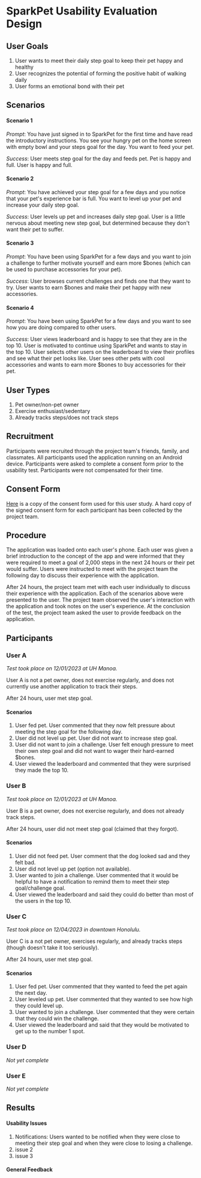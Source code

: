 # SparkPet Usability Evaluation Design

## User Goals

1. User wants to meet their daily step goal to keep their pet happy and healthy
2. User recognizes the potential of forming the positive habit of walking daily
3. User forms an emotional bond with their pet

## Scenarios

#### Scenario 1
_Prompt_: You have just signed in to SparkPet for the first time and have read the introductory instructions. You see your hungry pet on the home screen with empty bowl and your steps goal for the day. You want to feed your pet.

_Success_: User meets step goal for the day and feeds pet. Pet is happy and full. User is happy and full.

#### Scenario 2
_Prompt_: You have achieved your step goal for a few days and you notice that your pet's experience bar is full. You want to level up your pet and increase your daily step goal.

_Success_: User levels up pet and increases daily step goal. User is a little nervous about meeting new step goal, but determined because they don't want their pet to suffer.

#### Scenario 3
_Prompt_: You have been using SparkPet for a few days and you want to join a challenge to further motivate yourself and earn more $bones (which can be used to purchase accessories for your pet).

_Success_: User browses current challenges and finds one that they want to try. User wants to earn $bones and make their pet happy with new accessories.

#### Scenario 4
_Prompt_: You have been using SparkPet for a few days and you want to see how you are doing compared to other users.

_Success_: User views leaderboard and is happy to see that they are in the top 10. User is motivated to continue using SparkPet and wants to stay in the top 10. User selects other users on the leaderboard to view their profiles and see what their pet looks like. User sees other pets with cool accessories and wants to earn more $bones to buy accessories for their pet.

## User Types
1. Pet owner/non-pet owner
2. Exercise enthusiast/sedentary
3. Already tracks steps/does not track steps

## Recruitment

Participants were recruited through the project team's friends, family, and classmates. All participants used the application running on an Android device. Participants were asked to complete a consent form prior to the usability test. Participants were not compensated for their time.

## Consent Form

[Here](/consent) is a copy of the consent form used for this user study.
A hard copy of the signed consent form for each participant has been collected by the project team.

## Procedure

The application was loaded onto each user's phone. Each user was given a brief introduction to the concept of the app and were informed that they were required to meet a goal of 2,000 steps in the next 24 hours or their pet would suffer. Users were instructed to meet with the project team the following day to discuss their experience with the application.

After 24 hours, the project team met with each user individually to discuss their experience with the application. Each of the scenarios above were presented to the user. The project team observed the user's interaction with the application and took notes on the user's experience. At the conclusion of the test, the project team asked the user to provide feedback on the application.

## Participants

### User A
_Test took place on 12/01/2023 at UH Manoa._

User A is not a pet owner, does not exercise regularly, and does not currently use another application to track their steps.

After 24 hours, user met step goal.

#### Scenarios
1. User fed pet. User commented that they now felt pressure about meeting the step goal for the following day.
2. User did not level up pet. User did not want to increase step goal.
3. User did not want to join a challenge. User felt enough pressure to meet their own step goal and did not want to wager their hard-earned $bones.
4. User viewed the leaderboard and commented that they were surprised they made the top 10.

### User B
_Test took place on 12/01/2023 at UH Manoa._

User B is a pet owner, does not exercise regularly, and does not already track steps.

After 24 hours, user did not meet step goal (claimed that they forgot).

#### Scenarios
1. User did not feed pet. User comment that the dog looked sad and they felt bad.
2. User did not level up pet (option not available).
3. User wanted to join a challenge. User commented that it would be helpful to have a notification to remind them to meet their step goal/challenge goal.
4. User viewed the leaderboard and said they could do better than most of the users in the top 10.

### User C
_Test took place on 12/04/2023 in downtown Honolulu._

User C is a not pet owner, exercises regularly, and already tracks steps (though doesn't take it too seriously).

After 24 hours, user met step goal.

#### Scenarios
1. User fed pet. User commented that they wanted to feed the pet again the next day.
2. User leveled up pet. User commented that they wanted to see how high they could level up.
3. User wanted to join a challenge. User commented that they were certain that they could win the challenge.
4. User viewed the leaderboard and said that they would be motivated to get up to the number 1 spot.

### User D

_Not yet complete_

### User E

_Not yet complete_


## Results

#### Usability Issues
1. Notifications: Users wanted to be notified when they were close to meeting their step goal and when they were close to losing a challenge.
2. issue 2
3. issue 3

#### General Feedback
